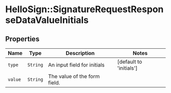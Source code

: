 # HelloSign::SignatureRequestResponseDataValueInitials



## Properties

| Name | Type | Description | Notes |
| ---- | ---- | ----------- | ----- |
| `type` | ```String``` |  An input field for initials  |  [default to 'initials'] |
| `value` | ```String``` |  The value of the form field.  |  |

